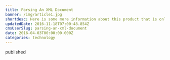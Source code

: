 ```yaml
---
title: Parsing An XML Document
banner: /img/article1.jpg
shortdesc: Here is some more information about this product that is only revealed once clicked on.
updatedDate: 2016-11-18T07:00:48.854Z
cmsUserSlug: parsing-an-xml-document
date: 2016-04-03T00:00:00.000Z
categories: technology
---
```


published
